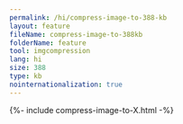 ```yaml
---
permalink: /hi/compress-image-to-388-kb
layout: feature
fileName: compress-image-to-388kb
folderName: feature
tool: imgcompression
lang: hi
size: 388
type: kb
nointernationalization: true
---
```

{%- include compress-image-to-X.html -%}       
